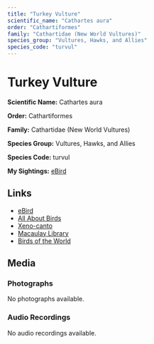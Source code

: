 ```yaml
---
title: "Turkey Vulture"
scientific_name: "Cathartes aura"
order: "Cathartiformes"
family: "Cathartidae (New World Vultures)"
species_group: "Vultures, Hawks, and Allies"
species_code: "turvul"
---
```


# Turkey Vulture

**Scientific Name:** Cathartes aura

**Order:** Cathartiformes

**Family:** Cathartidae (New World Vultures)

**Species Group:** Vultures, Hawks, and Allies

**Species Code:** turvul

**My Sightings:** [eBird](https://ebird.org/lifelist?r=world&time=life&spp=turvul)

## Links
* [eBird](https://ebird.org/species/turvul) 
* [All About Birds](https://www.allaboutbirds.org/guide/turvul) 
* [Xeno-canto](https://www.xeno-canto.org/species/cathartes-aura) 
* [Macaulay Library](https://search.macaulaylibrary.org/catalog?taxonCode=turvul&sort=rating_rank_desc)
* [Birds of the World](https://birdsoftheworld.org/bow/species/turvul)

## Media
### Photographs
No photographs available.

### Audio Recordings
No audio recordings available.
